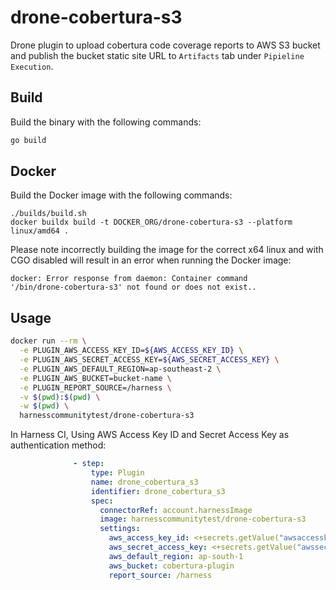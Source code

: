 # drone-cobertura-s3

Drone plugin to upload cobertura code coverage reports to AWS S3 bucket and publish the bucket static site URL to `Artifacts` tab under `Pipieline Execution`.

## Build

Build the binary with the following commands:

```bash
go build
```

## Docker

Build the Docker image with the following commands:

```
./builds/build.sh
docker buildx build -t DOCKER_ORG/drone-cobertura-s3 --platform linux/amd64 .
```

Please note incorrectly building the image for the correct x64 linux and with
CGO disabled will result in an error when running the Docker image:

```
docker: Error response from daemon: Container command
'/bin/drone-cobertura-s3' not found or does not exist..
```

## Usage

```bash
docker run --rm \
  -e PLUGIN_AWS_ACCESS_KEY_ID=${AWS_ACCESS_KEY_ID} \
  -e PLUGIN_AWS_SECRET_ACCESS_KEY=${AWS_SECRET_ACCESS_KEY} \
  -e PLUGIN_AWS_DEFAULT_REGION=ap-southeast-2 \
  -e PLUGIN_AWS_BUCKET=bucket-name \
  -e PLUGIN_REPORT_SOURCE=/harness \
  -v $(pwd):$(pwd) \
  -w $(pwd) \
  harnesscommunitytest/drone-cobertura-s3
```



In Harness CI,
Using AWS Access Key ID and Secret Access Key as authentication method:
```yaml
              - step:
                  type: Plugin
                  name: drone_cobertura_s3
                  identifier: drone_cobertura_s3
                  spec:
                    connectorRef: account.harnessImage
                    image: harnesscommunitytest/drone-cobertura-s3
                    settings:
                      aws_access_key_id: <+secrets.getValue("awsaccesskeyid")>
                      aws_secret_access_key: <+secrets.getValue("awssecretaccesskey")>
                      aws_default_region: ap-south-1
                      aws_bucket: cobertura-plugin
                      report_source: /harness
```

